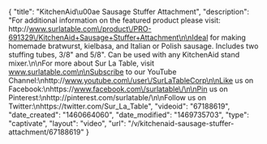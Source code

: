 {
    "title": "KitchenAid\u00ae Sausage Stuffer Attachment",
    "description": "For additional information on the featured product please visit: http:\/\/www.surlatable.com\/product\/PRO-691329\/KitchenAid+Sausage+Stuffer+Attachment\n\nIdeal for making homemade bratwurst, kielbasa, and Italian or Polish sausage. Includes two stuffing tubes, 3\/8\" and 5\/8\". Can be used with any KitchenAid stand mixer.\n\nFor more about Sur La Table, visit www.surlatable.com\n\nSubscribe to our YouTube Channel:\nhttp:\/\/www.youtube.com\/user\/SurLaTableCorp\n\nLike us on Facebook:\nhttps:\/\/www.facebook.com\/surlatable\/\n\nPin us on Pinterest:\nhttp:\/\/pinterest.com\/surlatable\/\n\nFollow us on Twitter:\nhttps:\/\/twitter.com\/Sur_La_Table",
    "videoid": "67188619",
    "date_created": "1460664060",
    "date_modified": "1469735703",
    "type": "captivate",
    "layout": "video",
    "url": "\/v\/kitchenaid-sausage-stuffer-attachment\/67188619"
}